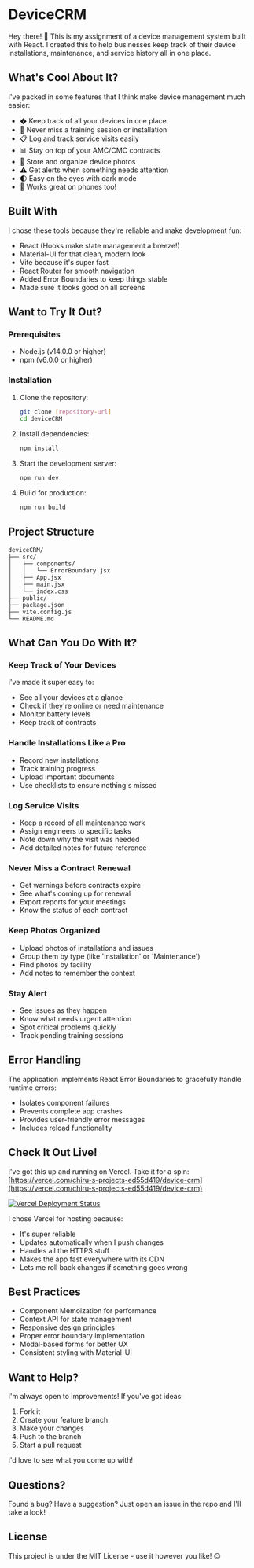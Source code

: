 # DeviceCRM

Hey there! 👋 This is my assignment of a device management system built with React. I created this to help businesses keep track of their device installations, maintenance, and service history all in one place.

## What's Cool About It?

I've packed in some features that I think make device management much easier:

- � Keep track of all your devices in one place
- 🔧 Never miss a training session or installation
- 📋 Log and track service visits easily
- 📊 Stay on top of your AMC/CMC contracts
- 📸 Store and organize device photos
- ⚠️ Get alerts when something needs attention
- 🌓 Easy on the eyes with dark mode
- 📱 Works great on phones too!

## Built With

I chose these tools because they're reliable and make development fun:

- React (Hooks make state management a breeze!)
- Material-UI for that clean, modern look
- Vite because it's super fast
- React Router for smooth navigation
- Added Error Boundaries to keep things stable
- Made sure it looks good on all screens

## Want to Try It Out?

### Prerequisites

- Node.js (v14.0.0 or higher)
- npm (v6.0.0 or higher)

### Installation

1. Clone the repository:
   ```bash
   git clone [repository-url]
   cd deviceCRM
   ```

2. Install dependencies:
   ```bash
   npm install
   ```

3. Start the development server:
   ```bash
   npm run dev
   ```

4. Build for production:
   ```bash
   npm run build
   ```

## Project Structure

```
deviceCRM/
├── src/
│   ├── components/
│   │   └── ErrorBoundary.jsx
│   ├── App.jsx
│   ├── main.jsx
│   └── index.css
├── public/
├── package.json
├── vite.config.js
└── README.md
```

## What Can You Do With It?

### Keep Track of Your Devices
I've made it super easy to:
- See all your devices at a glance
- Check if they're online or need maintenance
- Monitor battery levels
- Keep track of contracts

### Handle Installations Like a Pro
- Record new installations
- Track training progress
- Upload important documents
- Use checklists to ensure nothing's missed

### Log Service Visits
- Keep a record of all maintenance work
- Assign engineers to specific tasks
- Note down why the visit was needed
- Add detailed notes for future reference

### Never Miss a Contract Renewal
- Get warnings before contracts expire
- See what's coming up for renewal
- Export reports for your meetings
- Know the status of each contract

### Keep Photos Organized
- Upload photos of installations and issues
- Group them by type (like 'Installation' or 'Maintenance')
- Find photos by facility
- Add notes to remember the context

### Stay Alert
- See issues as they happen
- Know what needs urgent attention
- Spot critical problems quickly
- Track pending training sessions

## Error Handling

The application implements React Error Boundaries to gracefully handle runtime errors:
- Isolates component failures
- Prevents complete app crashes
- Provides user-friendly error messages
- Includes reload functionality

## Check It Out Live!

I've got this up and running on Vercel. Take it for a spin:
[https://vercel.com/chiru-s-projects-ed55d419/device-crm](https://vercel.com/chiru-s-projects-ed55d419/device-crm)

[![Vercel Deployment Status](https://therealsujitk-vercel-badge.vercel.app/?app=device-crm)](https://vercel.com/chiru-s-projects-ed55d419/device-crm)

I chose Vercel for hosting because:
- It's super reliable
- Updates automatically when I push changes
- Handles all the HTTPS stuff
- Makes the app fast everywhere with its CDN
- Lets me roll back changes if something goes wrong

## Best Practices

- Component Memoization for performance
- Context API for state management
- Responsive design principles
- Proper error boundary implementation
- Modal-based forms for better UX
- Consistent styling with Material-UI

## Want to Help?

I'm always open to improvements! If you've got ideas:

1. Fork it
2. Create your feature branch
3. Make your changes
4. Push to the branch
5. Start a pull request

I'd love to see what you come up with!

## Questions?

Found a bug? Have a suggestion? Just open an issue in the repo and I'll take a look!

## License

This project is under the MIT License - use it however you like! 😊
